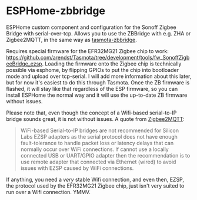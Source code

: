 # ESPHome-zbbridge
ESPHome custom component and configuration for the Sonoff Zigbee Bridge with serial-over-tcp.
Allows you to use the ZBBridge with e.g. ZHA or Zigbee2MQTT, in the same way as [tasmota-zbbridge](https://zigbee.blakadder.com/Sonoff_ZBBridge.html).

Requires special firmware for the EFR32MG21 Zigbee chip to work: <https://github.com/arendst/Tasmota/tree/development/tools/fw_SonoffZigbeeBridge_ezsp>.
Loading the firmware onto the Zigbee chip is technically possible via esphome, by flipping GPIOs to put the chip into bootloader mode and upload over tcp-serial. I will add more information about this later, but for now it's easiest to do this through Tasmota. Once the ZB firmware is flashed, it will stay like that regardless of the ESP firmware, so you can install ESPHome the normal way and it will use the up-to-date ZB firmware without issues.

Please note that, even though the concept of a Wifi-based serial-to-IP bridge sounds great, it is not without issues. A quote from [Zigbee2MQTT](https://www.zigbee2mqtt.io/information/supported_adapters.html):

> WiFi-based Serial-to-IP bridges are not recommended for Silicon Labs EZSP adapters as the serial protocol does not have enough fault-tolerance to handle packet loss or latency delays that can normally occur over WiFi connections. If cannot use a locally connected USB or UART/GPIO adapter then the recommendation is to use remote adapter that connected via Ethernet (wired) to avoid issues with EZSP caused by WiFi connections.

If anything, you need a _very_ stable Wifi connection, and even then, EZSP, the protocol used by the EFR32MG21 Zigbee chip, just isn't very suited to run over a Wifi connection. YMMV.
